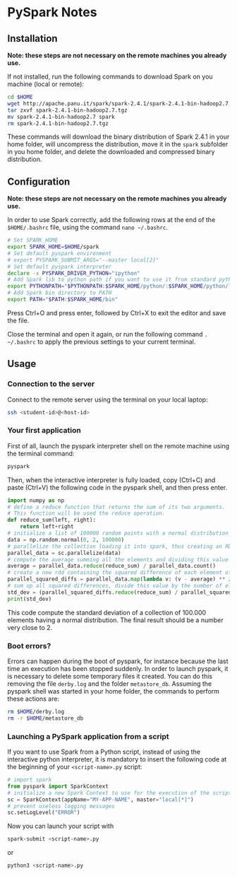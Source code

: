 # PySpark Notes

## Installation

**Note: these steps are not necessary on the remote machines you already use.**

If not installed, run the following commands to download Spark on you machine (local or remote):

```bash
cd $HOME
wget http://apache.panu.it/spark/spark-2.4.1/spark-2.4.1-bin-hadoop2.7.tgz
tar zxvf spark-2.4.1-bin-hadoop2.7.tgz
mv spark-2.4.1-bin-hadoop2.7 spark
rm spark-2.4.1-bin-hadoop2.7.tgz
```

These commands will download the binary distribution of Spark 2.4.1 in your home folder, will uncompress the distribution, move it in the `spark` subfolder in you home folder, and delete the downloaded and compressed binary distribution.

## Configuration

**Note: these steps are not necessary on the remote machines you already use.**

In order to use Spark correctly, add the following rows at the end of the `$HOME/.bashrc` file, using the command `nano ~/.bashrc`.

```bash
# Set SPARK_HOME
export SPARK_HOME=$HOME/spark
# Set default pyspark environment
# export PYSPARK_SUBMIT_ARGS="--master local[2]"
# Set default pyspark interpreter
declare -x PYSPARK_DRIVER_PYTHON="ipython"
# Add Spark lib to python path if you want to use it from standard python (in this case you need to create the Spa
export PYTHONPATH="$PYTHONPATH:$SPARK_HOME/python/:$SPARK_HOME/python/lib/py4j-0.10.4-src.zip"
# Add Spark bin directory to PATH
export PATH="$PATH:$SPARK_HOME/bin"
```

Press Ctrl+O and press enter, followed by Ctrl+X to exit the editor and save the file.

Close the terminal and open it again, or run the following command `. ~/.bashrc` to apply the previous settings to your current terminal.

## Usage

### Connection to the server

Connect to the remote server using the terminal on your local laptop:

```bash
ssh <student-id>@<host-id>
```

### Your first application

First of all, launch the pyspark interpreter shell on the remote machine using the terminal command:

```bash
pyspark
```

Then, when the interactive interpreter is fully loaded, copy (Ctrl+C) and paste (Ctrl+V) the following code in the pyspark shell, and then press enter.

```python
import numpy as np
# define a reduce function that returns the sum of its two arguments.
# This function will be used the reduce operation.
def reduce_sum(left, right):
    return left+right
# initialize a list of 100000 random points with a normal distribution of mean 0 and std_dev 2
data = np.random.normal(0, 2, 100000)
# parallelize the collection loading it into spark, thus creating an RDD
parallel_data = sc.parallelize(data)
# compute the average summing all the elements and dividing this value by the number of elements inside the collec
average = parallel_data.reduce(reduce_sum) / parallel_data.count()
# create a new rdd containing the squared difference of each element of the collection with respect to the average
parallel_squared_diffs = parallel_data.map(lambda v: (v - average) ** 2)
# sum up all squared differences, divide this value by the number of elements and, lastly, perform the square root
std_dev = (parallel_squared_diffs.reduce(reduce_sum) / parallel_squared_diffs.count()) ** 0.5
print(std_dev)
```

This code compute the standard deviation of a collection of 100.000 elements having a normal distribution. The final result should be a number very close to 2.

### Boot errors?

Errors can happen during the boot of pyspark, for instance because the last time an execution has been stopped suddenly.
In order to launch pyspark, it is necessary to delete some temporary files it created.
You can do this removing the file `derby.log` and the folder `metastore_db`. Assuming the pyspark shell was started in your home folder, the commands to perform these actions are:

```bash
rm $HOME/derby.log
rm -r $HOME/metastore_db
```
### Launching a PySpark application from a script

If you want to use Spark from a Python script, instead of using the interactive python interpreter, it is mandatory to insert the following code at the beginning of your `<script-name>.py` script:

```python
# import spark
from pyspark import SparkContext
# initialize a new Spark Context to use for the execution of the script
sc = SparkContext(appName="MY-APP-NAME", master="local[*]")
# prevent useless logging messages
sc.setLogLevel("ERROR")
```

Now you can launch your script with

```bash
spark-submit <script-name>.py
```

or

```bash
python3 <script-name>.py
```
